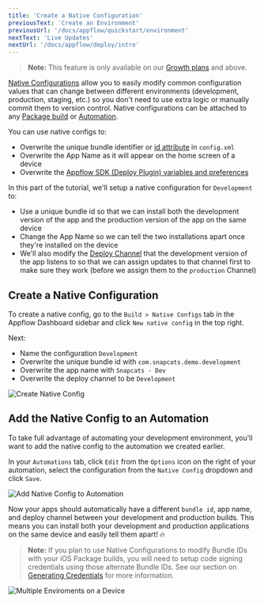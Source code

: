 ```yaml
---
title: 'Create a Native Configuration'
previousText: 'Create an Environment'
previousUrl: '/docs/appflow/quickstart/environment'
nextText: 'Live Updates'
nextUrl: '/docs/appflow/deploy/intro'
---
```


<blockquote>
  <p><b>Note:</b> This feature is only available on our <a href="/pricing">Growth plans</a> and above.</p>
</blockquote>

[Native Configurations](/docs/appflow/package/native-configs) allow you to easily modify common configuration values that can change between different environments (development, production, staging, etc.) so you don't need to use extra logic or manually commit them to version control. Native configurations can be attached to any [Package build](/doc/appflow/package) or [Automation](/doc/appflow/automation).

You can use native configs to:

* Overwrite the unique bundle identifier or [id attribute](https://cordova.apache.org/docs/en/latest/config_ref/#widget) in `config.xml`
* Overwrite the App Name as it will appear on the home screen of a device
* Overwrite the [Appflow SDK (Deploy Plugin) variables and preferences](/docs/appflow/deploy/api#plugin-variables)

In this part of the tutorial, we'll setup a native configuration for `Development` to:

* Use a unique bundle id so that we can install both the development version of the app and the production version of the app on the same device
* Change the App Name so we can tell the two installations apart once they're installed on the device
* We'll also modify the [Deploy Channel](/docs/appflow/deploy/channels) that the development version of the app listens to so that we can assign updates to that channel first to make sure they work (before we assign them to the `production` Channel)

## Create a Native Configuration

To create a native config, go to the `Build > Native Configs` tab in the Appflow Dashboard sidebar and click `New native config` in the top right.

Next:

* Name the configuration `Development`
* Overwrite the unique bundle id with `com.snapcats.demo.development`
* Overwrite the app name with `Snapcats - Dev`
* Overwrite the deploy channel to be `Development`

![Create Native Config](/docs/assets/img/appflow/gif-new-native-configs.gif)

## Add the Native Config to an Automation

To take full advantage of automating your development environment, you'll want to add the native config to the automation we created earlier.

In your `Automations` tab, click `Edit` from the `Options` icon on the right of your automation, select the configuration from the `Native Config` dropdown and click `Save`.

![Add Native Config to Automation](/docs/assets/img/appflow/gif-add-native-config.gif)

Now your apps should automatically have a different `bundle id`, app name, and deploy channel between your development and production builds. This means you can install both your development and production applications on the same device and easily tell them apart! 🔥

<blockquote>
  <b>Note:</b> If you plan to use Native Configurations to modify Bundle IDs with your iOS Package builds, you will need to setup code signing credentials using those alternate Bundle IDs. See our section on <a href="/docs/appflow/package/credentials">Generating Credentials</a> for more information.
</blockquote>

![Multiple Enviroments on a Device](/docs/assets/img/appflow/ss-multiple-envs-device.png)